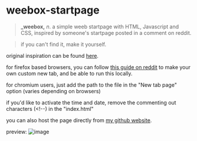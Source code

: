 # weebox-startpage
> **_weebox,** _n_. a simple weeb startpage with HTML, Javascript and CSS, inspired by someone's startpage posted in a comment on reddit. 

> if you can't find it, make it yourself.

original inspiration can be found [here](https://voxie12.github.io/moon/).

for firefox based browsers, you can follow [this guide on reddit](https://www.reddit.com/r/startpages/comments/g3qndt/psa_how_to_set_a_custom_new_tab_page_in_firefox/) to make your own custom new tab, and be able to run this locally.

for chromium users, just add the path to the file in the "New tab page" option (varies depending on browsers)

if you'd like to activate the time and date, remove the commenting out characters (<!--) in the "index.html"   

you can also host the page directly from [my github website](https://nohaidea.github.io/weebox-startpage/).

preview:
![image](https://github.com/user-attachments/assets/bce747cc-d1ee-47b4-8bf4-a6886e12c55f)
